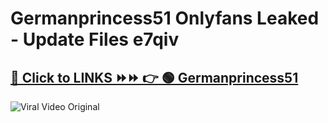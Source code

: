
 # Germanprincess51 Onlyfans Leaked - Update Files e7qiv

## <h2><a href="https://clipsfans.com/Germanprincess51&ref=git">🔗 Click to LINKS ⏩⏩ 👉 🟢 Germanprincess51 </a></h2>

<a href="https://clipsfans.com/Germanprincess51&ref=git" rel="nofollow" data-target="animated-image.originalLink"><img src="https://i.ibb.co.com/xMMVF88/686577567.gif" alt="Viral Video Original" style="max-width: 100%; display: inline-block;" data-target="animated-image.originalImage"></a>

